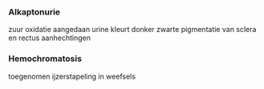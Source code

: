 ### Alkaptonurie
zuur oxidatie aangedaan
urine kleurt donker
zwarte pigmentatie van sclera en rectus aanhechtingen

### Hemochromatosis

toegenomen ijzerstapeling in weefsels